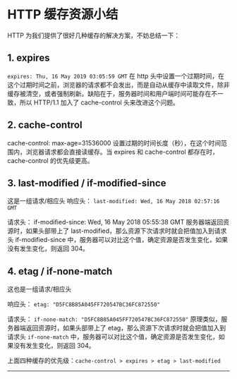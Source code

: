 # HTTP 缓存资源小结

HTTP 为我们提供了很好几种缓存的解决方案，不妨总结一下：

## 1. expires
`expires: Thu, 16 May 2019 03:05:59 GMT`
在 http 头中设置一个过期时间，在这个过期时间之前，浏览器的请求都不会发出，而是自动从缓存中读取文件，除非缓存被清空，或者强制刷新。缺陷在于，服务器时间和用户端时间可能存在不一致，所以 HTTP/1.1 加入了 cache-control 头来改进这个问题。

## 2. cache-control
cache-control: max-age=31536000
设置过期的时间长度（秒），在这个时间范围内，浏览器请求都会直接读缓存。当 expires 和 cache-control 都存在时，cache-control 的优先级更高。

## 3. last-modified / if-modified-since
这是一组请求/相应头
响应头：
`last-modified: Wed, 16 May 2018 02:57:16 GMT`

请求头：
if-modified-since: Wed, 16 May 2018 05:55:38 GMT
服务器端返回资源时，如果头部带上了 last-modified，那么资源下次请求时就会把值加入到请求头 if-modified-since 中，服务器可以对比这个值，确定资源是否发生变化，如果没有发生变化，则返回 304。

## 4. etag / if-none-match
这也是一组请求/相应头

响应头：
`etag: "D5FC8B85A045FF720547BC36FC872550"`

请求头：
`if-none-match: "D5FC8B85A045FF720547BC36FC872550"`
原理类似，服务器端返回资源时，如果头部带上了 etag，那么资源下次请求时就会把值加入到请求头 `if-none-match` 中，服务器可以对比这个值，确定资源是否发生变化，如果没有发生变化，则返回 304。

上面四种缓存的优先级：`cache-control > expires > etag > last-modified`

---

